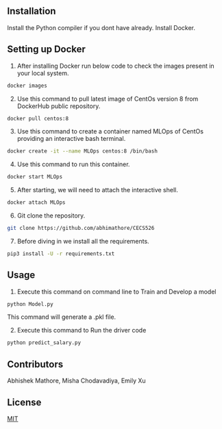 
## Installation

Install the Python compiler if you dont have already.
Install Docker.


## Setting up Docker

1. After installing Docker run below code to check the images present in your local system.
```bash
docker images
```
2. Use this command to pull latest image of CentOs version 8 from DockerHub public repository.
```bash
docker pull centos:8
```
3. Use this command to create a container named MLOps of CentOs providing an interactive bash terminal.
```bash
docker create -it --name MLOps centos:8 /bin/bash
```
4. Use this command to run this container.
```bash
docker start MLOps
```
5. After starting, we will need to attach the interactive shell.
```bash
docker attach MLOps
```
6. Git clone the repository.
```bash
git clone https://github.com/abhimathore/CECS526
```
7. Before diving in we install all the requirements.
```bash
pip3 install -U -r requirements.txt
```

## Usage

1. Execute this command on command line to Train and Develop a model
```bash
python Model.py
```
This command will generate a .pkl file.

2. Execute this command to Run the driver code
```bash
python predict_salary.py
```

## Contributors

Abhishek Mathore,
Misha Chodavadiya,
Emily Xu

## License
[MIT](https://choosealicense.com/licenses/mit/)
